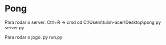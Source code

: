 # Pong

Para rodar o server:
Ctrl+R → cmd
cd C:\Users\tulim-acer\Desktop\pong
py server.py

Para rodar o jogo:
py run.py